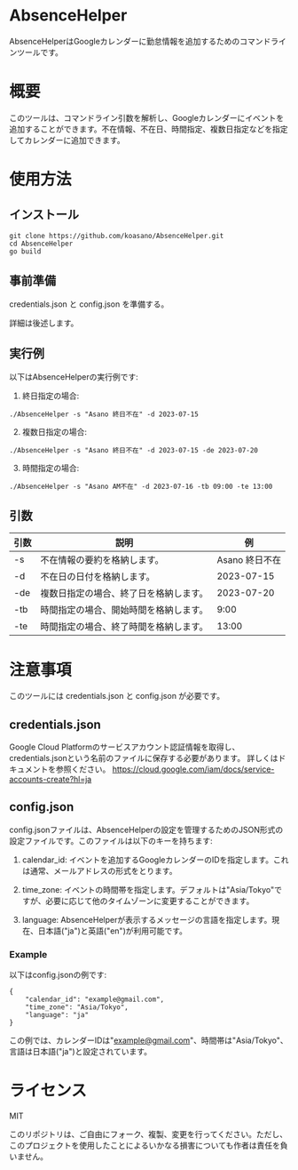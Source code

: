 # AbsenceHelper
AbsenceHelperはGoogleカレンダーに勤怠情報を追加するためのコマンドラインツールです。

# 概要
このツールは、コマンドライン引数を解析し、Googleカレンダーにイベントを追加することができます。不在情報、不在日、時間指定、複数日指定などを指定してカレンダーに追加できます。

# 使用方法
## インストール

```
git clone https://github.com/koasano/AbsenceHelper.git
cd AbsenceHelper
go build
```
## 事前準備
credentials.json と config.json を準備する。

詳細は後述します。

## 実行例
以下はAbsenceHelperの実行例です:

1. 終日指定の場合:
```
./AbsenceHelper -s "Asano 終日不在" -d 2023-07-15
```
2. 複数日指定の場合:
```
./AbsenceHelper -s "Asano 終日不在" -d 2023-07-15 -de 2023-07-20
```
3. 時間指定の場合:
```
./AbsenceHelper -s "Asano AM不在" -d 2023-07-16 -tb 09:00 -te 13:00
```

## 引数

|  引数 |  説明  | 例 |
| ---- | ---- | ---- |
| -s	| 不在情報の要約を格納します。 | Asano 終日不在 |
| -d	| 不在日の日付を格納します。 | 2023-07-15 |
| -de	| 複数日指定の場合、終了日を格納します。 | 2023-07-20 |
| -tb	| 時間指定の場合、開始時間を格納します。 | 9:00 |
| -te	| 時間指定の場合、終了時間を格納します。 | 13:00 |

# 注意事項
このツールには credentials.json と config.json が必要です。

## credentials.json
Google Cloud Platformのサービスアカウント認証情報を取得し、credentials.jsonという名前のファイルに保存する必要があります。
詳しくはドキュメントを参照ください。
https://cloud.google.com/iam/docs/service-accounts-create?hl=ja

## config.json
config.jsonファイルは、AbsenceHelperの設定を管理するためのJSON形式の設定ファイルです。このファイルは以下のキーを持ちます:

1. calendar_id: イベントを追加するGoogleカレンダーのIDを指定します。これは通常、メールアドレスの形式をとります。

2. time_zone: イベントの時間帯を指定します。デフォルトは"Asia/Tokyo"ですが、必要に応じて他のタイムゾーンに変更することができます。

3. language: AbsenceHelperが表示するメッセージの言語を指定します。現在、日本語("ja")と英語("en")が利用可能です。

### Example
以下はconfig.jsonの例です:

```
{
    "calendar_id": "example@gmail.com",
    "time_zone": "Asia/Tokyo",
    "language": "ja"
}
```

この例では、カレンダーIDは"example@gmail.com"、時間帯は"Asia/Tokyo"、言語は日本語("ja")と設定されています。

# ライセンス
MIT

このリポジトリは、ご自由にフォーク、複製、変更を行ってください。ただし、このプロジェクトを使用したことによるいかなる損害についても作者は責任を負いません。
